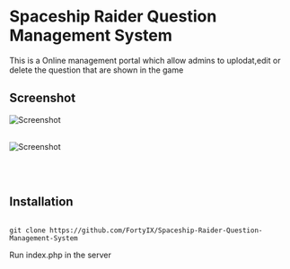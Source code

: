 # Spaceship Raider Question Management System
This is a Online management portal which allow admins to uplodat,edit or delete the question that are shown in the game


## Screenshot 

![Screenshot](http://fzhang.co.uk/storage/Web_scrn1.png)
</br>
</br>

![Screenshot](http://fzhang.co.uk/storage/Web_scrn2.png)



</br>
</br>

## Installation 

```shell

git clone https://github.com/FortyIX/Spaceship-Raider-Question-Management-System

```
Run index.php in the server



